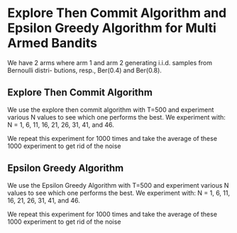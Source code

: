 # Explore Then Commit Algorithm and Epsilon Greedy Algorithm for Multi Armed Bandits

We have 2 arms where arm 1 and arm 2 generating i.i.d. samples from Bernoulli distri-
butions, resp., Ber(0.4) and Ber(0.8).

## Explore Then Commit Algorithm
We use the explore then commit algorithm with T=500 and experiment various N values to see which one performs the best.
We experiment with: N = 1, 6, 11, 16, 21, 26, 31, 41, and 46.

We repeat this experiment for 1000 times and take the average of these 1000 experiment to get rid of the noise

## Epsilon Greedy Algorithm

We use the Epsilon Greedy Algorithm with T=500 and experiment various N values to see which one performs the best.
We experiment with: N = 1, 6, 11, 16, 21, 26, 31, 41, and 46.

We repeat this experiment for 1000 times and take the average of these 1000 experiment to get rid of the noise
